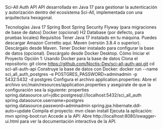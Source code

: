 Sci-All Auth API
API desarrollada en Java 17 para gestionar la autenticación y autorización dentro del ecosistema Sci-All, implementada con una arquitectura hexagonal.

Tecnologías
Java 17
Spring Boot
Spring Security
Flyway (para migraciones de base de datos)
Docker (opcional)
H2 Database (por defecto, para pruebas locales)
Requisitos
Tener Java 17 instalado en tu máquina. Puedes descargar Amazon Corretto aquí.
Maven (versión 3.8.4 o superior).
Descárgalo desde Maven.
Tener Docker instalado para configurar la base de datos (opcional). Descárgalo desde Docker Desktop.
Cómo Iniciar el Proyecto
Opción 1: Usando Docker para la base de datos
Clona el repositorio:
git clone https://github.com/Noctis-Dev/sci-all-auth-api.git
cd sci-all-auth-api
Construye la base de datos con Docker:
docker run --name sci_all_auth_postgres -e POSTGRES_PASSWORD=adminadmin -p 5432:5432 -d postgres
Configura el archivo application.properties:
Abre el archivo src/main/resources/application.properties y asegúrate de que la configuración sea la siguiente:
properties
spring.datasource.url=jdbc:postgresql://localhost:5432/sci_all_auth
spring.datasource.username=postgres
spring.datasource.password=adminadmin
spring.jpa.hibernate.ddl-auto=update
Compila el proyecto:
mvn clean install
Ejecuta la aplicación:
mvn spring-boot:run
Accede a la API:
Abre http://localhost:8080/swagger-ui.html para ver la documentación interactiva de la API.
